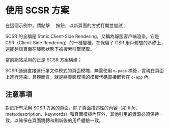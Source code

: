 <template is="exm-article">
<a href="../../publics/examples/use-scsr/page1.html" main demo preview></a>
<a href="../../publics/examples/use-scsr/page2.html"></a>
<a href="../../publics/examples/use-scsr/public.css"></a>
<a href="../../publics/examples/use-scsr/app-config.mjs"></a>
</template>

# 使用 SCSR 方案

在這個示例中，請點擊 <span style='font-family: "iconfont"'>&#xe7cb;</span> 按鈕，以新頁面的方式打開並嘗試；

SCSR 的全稱是 Static Client-Side Rendering，又稱為靜態客戶端渲染。它是 CSR（Client-Side Rendering）的一種變種，在保留了 CSR 用戶體驗的基礎上，還能夠讓頁面在靜態狀態下被搜索引擎爬取。

當前網站采用的正是 SCSR 方案構建；

SCSR 通過直接運行單文件模式的頁面模塊，無需使用 `o-page` 標簽，實現在頁面上進行渲染。具體而言，就是將頁面模塊的模板代碼直接嵌套在 `o-app` 內。

## 注意事項

對於所有采用 SCSR 方案的頁面，除了頁面描述性的內容（如 title、meta:description、keywords）和頁面模板內容外，其他引用的資源必須保持一致，以確保在頁面跳轉和刷新後的用戶體驗一致。